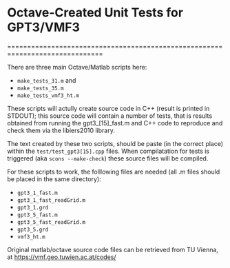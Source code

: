 # Octave-Created Unit Tests for GPT3/VMF3
==============================================================================

There are three main Octave/Matlab scripts here:
  * `make_tests_31.m` and
  * `make_tests_35.m`
  * `make_tests_vmf3_ht.m`

These scripts will actully create source code in C++ (result is printed in 
STDOUT); this source code will contain a number of tests, that is results 
obtained from running the gpt3_[15]_fast.m and C++ code to reproduce and 
check them via the libiers2010 library.

The text created by these two scripts, should be paste (in the correct place) 
within the `test/test_gpt3[15].cpp` files. When compilatation for tests is 
triggered (aka `scons --make-check`) these source files will be compiled.

For these scripts to work, the folllowing files are needed (all .m files 
should be placed in the same directory):
  * `gpt3_1_fast.m`
  * `gpt3_1_fast_readGrid.m`
  * `gpt3_1.grd`
  * `gpt3_5_fast.m`
  * `gpt3_5_fast_readGrid.m`
  * `gpt3_5.grd`
  * `vmf3_ht.m`

Original matlab/octave source code files can be retrieved from TU Vienna, 
at https://vmf.geo.tuwien.ac.at/codes/
